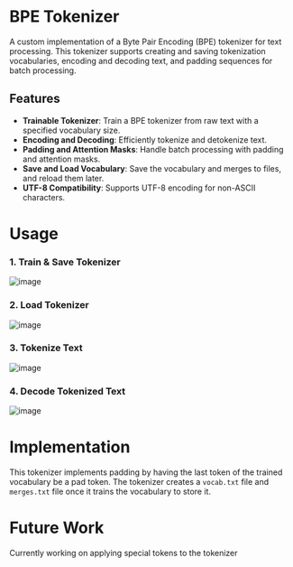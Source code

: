# BPE Tokenizer

A custom implementation of a Byte Pair Encoding (BPE) tokenizer for text processing. This tokenizer supports creating and saving tokenization vocabularies, encoding and decoding text, and padding sequences for batch processing.


## Features

- **Trainable Tokenizer**: Train a BPE tokenizer from raw text with a specified vocabulary size.
- **Encoding and Decoding**: Efficiently tokenize and detokenize text.
- **Padding and Attention Masks**: Handle batch processing with padding and attention masks.
- **Save and Load Vocabulary**: Save the vocabulary and merges to files, and reload them later.
- **UTF-8 Compatibility**: Supports UTF-8 encoding for non-ASCII characters.

# Usage
### 1. Train & Save Tokenizer
![image](https://github.com/user-attachments/assets/f876fbbf-736b-4c8d-ae2e-5a78e42e99bf)

### 2. Load Tokenizer

![image](https://github.com/user-attachments/assets/dda7fcc9-3e56-403b-8b91-b2db9c549045)


### 3. Tokenize Text

![image](https://github.com/user-attachments/assets/348eaa9a-6e29-49ca-a02c-7b0d75ff9184)


### 4. Decode Tokenized Text

![image](https://github.com/user-attachments/assets/4c7a5037-3868-4918-bc97-d5f536ba6482)

# Implementation

This tokenizer implements padding by having the last token of the trained vocabulary be a pad token. The tokenizer creates a ```vocab.txt``` file and ```merges.txt``` file once it trains the vocabulary to store it.

# Future Work

Currently working on applying special tokens to the tokenizer
